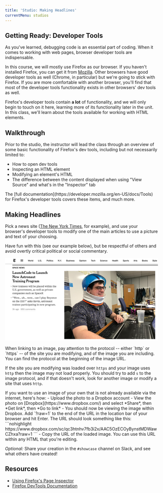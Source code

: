 ```yaml
---
title: 'Studio: Making Headlines'
currentMenu: studios
---
```


## Getting Ready: Developer Tools

As you've learned, debugging code is an essential part of coding. When it comes to working with web pages, browser developer tools are indispensable.

In this course, we will mostly use Firefox as our browser. If you haven't installed Firefox, you can get it from [Mozilla](https://www.mozilla.org/en-US/firefox/new/). Other browsers have good developer tools as well (Chrome, in particular) but we're going to stick with Firefox. If you are more comfortable with another browser, you'll find that most of the developer tools functionality exists in other browsers' dev tools as well.

Firefox's developer tools contain **a lot** of functionality, and we will only begin to touch on it here, learning more of its functionality later in the unit. In this class, we'll learn about the tools available for working with HTML elements.

## Walkthrough

Prior to the studio, the instructor will lead the class through an overview of some basic functionality of Firefox's dev tools, including but not necessarily limited to:

- How to open dev tools
- Inspecting an HTML element
- Modifying an element's HTML
- The difference between the content displayed when using "View Source" and what's in the "Inspector" tab

<aside class="aside-note" markdown="1">
The [full documentation](https://developer.mozilla.org/en-US/docs/Tools) for Firefox's developer tools covers these items, and much more.
</aside>

## Making Headlines

Pick a news site ([The New York Times](https://www.nytimes.com/), for example), and use your browser's developer tools to modify one of the main articles to use a picture and text of your choosing.

Have fun with this (see our example below), but be respectful of others and avoid overtly critical political or social commentary.

![Sample Fake Article](images/making-headlines-screenshot.png)

<aside class="aside-warning" markdown="1">
When linking to an image, pay attention to the protocol -- either `http` or `https` -- of the site you are modifying, and of the image you are including. You can find the protocol at the beginning of the image URL.

If the site you are modifying was loaded over `https` and your image uses `http` then the image may not load properly. You should try to add `s` to the image protocol, and if that doesn't work, look for another image or modify a site that uses `http`.
</aside>

<aside class="aside-pro-tip" markdown="1">
If you want to use an image of your own that is not already available via the internet, here's how:
- Upload the photo to a Dropbox account
- View the photo on [Dropbox](https://www.dropbox.com/) and select *Share*, then *Get link*, then *Go to link*
- You should now be viewing the image within Dropbox. Add `?raw=1` to the end of the URL in the location bar of your browser and hit Enter. The URL should look something like this:
    ```nohighlight
    https://www.dropbox.com/sc/qc3htnhv7fb3i2x/AAC5OzECOyBynstMDWawCZhxa?raw=1
    ```
- Copy the URL of the loaded image. You can use this URL within any HTML that you're editing.
</aside>

*Optional:* Share your creation in the `#showcase` channel on Slack, and see what others have created!

## Resources

* [Using Firefox's Page Inspector](https://developer.mozilla.org/en-US/docs/Tools/Page_Inspector)
* [Firefox DevTools Documentation](https://developer.mozilla.org/en-US/docs/Tools)
